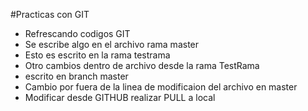 #Practicas con GIT

- Refrescando codigos GIT
- Se escribe algo en el archivo rama master
- Esto es escrito en la rama testrama
- Otro cambios dentro de archivo desde la rama TestRama
- escrito en branch master
- Cambio por fuera de la linea de modificaion del archivo en master
- Modificar desde GITHUB realizar PULL a local
